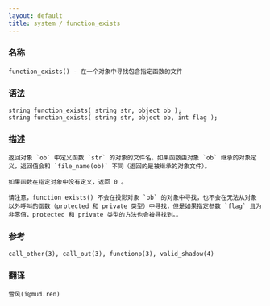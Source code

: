 ```yaml
---
layout: default
title: system / function_exists
---
```


### 名称

    function_exists() - 在一个对象中寻找包含指定函数的文件

### 语法

    string function_exists( string str, object ob );
    string function_exists( string str, object ob, int flag );

### 描述

    返回对象 `ob` 中定义函数 `str` 的对象的文件名。如果函数由对象 `ob` 继承的对象定义，返回值会和 `file_name(ob)` 不同（返回的是被继承的对象文件）。

    如果函数在指定对象中没有定义，返回 0 。

    请注意，function_exists() 不会在投影对象 `ob` 的对象中寻找，也不会在无法从对象以外呼叫的函数（protected 和 private 类型）中寻找，但是如果指定参数 `flag` 且为非零值，protected 和 private 类型的方法也会被寻找到。。

### 参考

    call_other(3), call_out(3), functionp(3), valid_shadow(4)

### 翻译 ###

    雪风(i@mud.ren)
